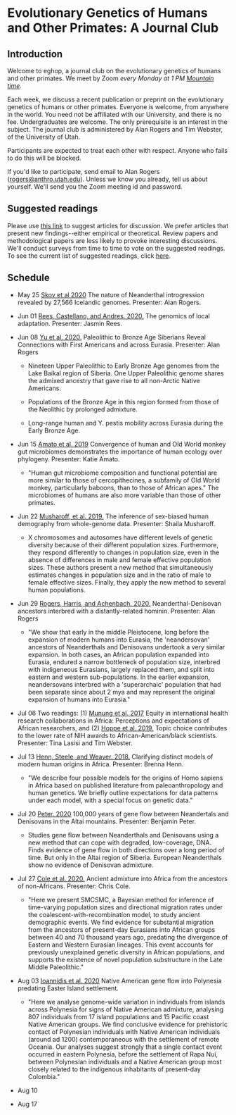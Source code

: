 # Evolutionary Genetics of Humans and Other Primates: A Journal Club

## Introduction

Welcome to eghop, a journal club on the evolutionary genetics of
humans and other primates. We meet by Zoom *every Monday at 1 PM
[Mountain time](https://en.wikipedia.org/wiki/Mountain_Time_Zone)*.

Each week, we discuss a recent publication or preprint on the
evolutionary genetics of humans or other primates. Everyone is
welcome, from anywhere in the world. You need not be affiliated with
our University, and there is no fee. Undergraduates are welcome.  The
only prerequisite is an interest in the subject. The journal club is
administered by Alan Rogers and Tim Webster, of the University of
Utah.

Participants are expected to treat each other with respect. Anyone who
fails to do this will be blocked.

If you'd like to participate, send email to Alan Rogers
([rogers@anthro.utah.edu](mailto:rogers@anthro.utah.edu)). Unless we
know you already, tell us about yourself. We'll send you the Zoom
meeting id and password.

## Suggested readings

Please use [this link][gform] to suggest articles for discussion. We
prefer articles that present new findings--either empirical or
theoretical. Review papers and methodological papers are less likely
to provoke interesting discussions. We'll conduct surveys from time to
time to vote on the suggested readings. To see the current list of
suggested readings, click [here](suggested.html).

## Schedule

* May 25 [Skov et al 2020][skov20:nature] The nature of Neanderthal
  introgression revealed by 27,566 Icelandic genomes. Presenter: Alan
  Rogers. 

* Jun 01 [Rees, Castellano, and Andres. 2020.][rees20:trendsingenetics] The
   genomics of local adaptation. Presenter: Jasmin Rees.

* Jun 08 [Yu et al. 2020.][yu20:cell] Paleolithic to Bronze Age Siberians
   Reveal Connections with First Americans and across
   Eurasia. Presenter: Alan Rogers

    * Nineteen Upper Paleolithic to Early Bronze Age genomes from the
      Lake Baikal region of Siberia. One Upper Paleolithic genome shares
      the admixed ancestry that gave rise to all non-Arctic Native
      Americans.

    * Populations of the Bronze Age in this region formed from those of
      the Neolithic by prolonged admixture.

    * Long-range human and Y. pestis mobility across Eurasia during the
      Early Bronze Age.

* Jun 15 [Amato et al. 2019][amato19:gb] Convergence of human and Old World
   monkey gut microbiomes demonstrates the importance of human ecology
   over phylogeny. Presenter: Katie Amato.

    * "Human gut microbiome composition and functional potential are
      more similar to those of cercopithecines, a subfamily of Old World
      monkey, particularly baboons, than to those of African apes." The
      microbiomes of humans are also more variable than those of other
      primates.

* Jun 22 [Musharoff, et al. 2019.][musharoff19:plosg] The inference of
   sex-biased human demography from whole-genome data. Presenter:
   Shaila Musharoff. 

    * X chromosomes and autosomes have different levels of genetic
      diversity because of their different population
      sizes. Furthermore, they respond differently to changes in
      population size, even in the absence of differences in male and
      female effective population sizes. These authors present a new
      method that simultaneously estimates changes in population size
      and in the ratio of male to female effective sizes. Finally, they
      apply the new method to several human populations.

* Jun 29 [Rogers, Harris, and Achenbach. 2020.][rogers20:sa]
   Neanderthal-Denisovan ancestors interbred with a distantly-related
   hominin. Presenter: Alan Rogers

    * "We show that early in the middle Pleistocene, long before the
    expansion of modern humans into Eurasia, the 'neandersovan'
    ancestors of Neanderthals and Denisovans undertook a very similar
    expansion. In both cases, an African population expanded into
    Eurasia, endured a narrow bottleneck of population size, interbred
    with indigeneous Eurasians, largely replaced them, and split into
    eastern and western sub-populations. In the earlier expansion,
    neandersovans interbred with a 'superarchaic' population that had
    been separate since about 2 mya and may represent the original
    expansion of humans into Eurasia."

* Jul 06 Two readings: (1) [Munung et al. 2017][munung17:plos1] Equity in
  international health research collaborations in Africa: Perceptions
  and expectations of African researchers, and (2)
  [Hoppe et al. 2019.][hoppe19:sa] Topic choice contributes to the
  lower rate of NIH awards to African-American/black
  scientists. Presenter: Tina Lasisi and Tim Webster. 

* Jul 13 [Henn, Steele, and Weaver. 2018.][henn20:cogd] Clarifying
  distinct models of modern human origins in Africa. Presenter:
  Brenna Henn.

    * "We describe four possible models for the origins of Homo sapiens
      in Africa based on published literature from paleoanthropology and
      human genetics. We briefly outline expectations for data patterns
      under each model, with a special focus on genetic data." 

* Jul 20 [Peter. 2020][peter20:biorxiv] 100,000 years of gene flow between
   Neandertals and Denisovans in the Altai mountains. Presenter:
   Benjamin Peter.

    * Studies gene flow between Neanderthals and Denisovans using a new
      method that can cope with degraded, low-coverage, DNA. Finds
      evidence of gene flow in both directions over a long period of
      time. But only in the Altai region of Siberia. European
      Neanderthals show no evidence of Denisovan admixture.

* Jul 27 [Cole et al. 2020.][cole20:biorxiv] Ancient admixture into
  Africa from the ancestors of non-Africans. Presenter: Chris Cole. 

    * "Here we present SMCSMC, a Bayesian method for inference of
      time-varying population sizes and directional migration rates
      under the coalescent-with-recombination model, to study ancient
      demographic events. We find evidence for substantial migration
      from the ancestors of present-day Eurasians into African groups
      between 40 and 70 thousand years ago, predating the divergence of
      Eastern and Western Eurasian lineages. This event accounts for
      previously unexplained genetic diversity in African populations,
      and supports the existence of novel population substructure in the
      Late Middle Paleolithic."

* Aug 03 [Ioannidis et al. 2020][ioannidis20:n] Native American gene flow
  into Polynesia predating Easter Island settlement.

    * "Here we analyse genome-wide variation in individuals from
      islands across Polynesia for signs of Native American admixture,
      analysing 807 individuals from 17 island populations and 15
      Pacific coast Native American groups. We find conclusive evidence
      for prehistoric contact of Polynesian individuals with Native
      American individuals (around ad 1200) contemporaneous with the
      settlement of remote Oceania. Our analyses suggest
      strongly that a single contact event occurred in eastern
      Polynesia, before the settlement of Rapa Nui, between Polynesian
      individuals and a Native American group most closely related to
      the indigenous inhabitants of present-day Colombia." 


* Aug 10

* Aug 17

[skov20:nature]:
https://www.nature.com/articles/s41586-020-2225-9?fbclid=IwAR2KASFusrFuvKtuHmR3gBfFX5NjzMKeJ1azAVNWQY0epnMDY8D5yNRGsMk

[gform]:
https://docs.google.com/forms/d/e/1FAIpQLSeC-CnDFiBVV5Zw_SR-CrBe5zYSijwkM1aiIqKeDjeQX2eRQQ/viewform?usp=sf_link

[yu20:cell]:
https://www.cell.com/cell/fulltext/S0092-8674(20)30502-X?fbclid=IwAR3dddrez6WPCZctlDiIVsfagqAXWuA9rVACmlXDhfSzcZIvox8N66WmOew

[johri20:genetics]:
https://www.genetics.org/content/215/1/173

[rees20:trendsingenetics]:
https://www.cell.com/trends/genetics/fulltext/S0168-9525(20)30070-6

[henn20:cogd]:
https://www.sciencedirect.com/science/article/pii/S0959437X1730182X?via%3Dihub

[musharoff19:plosg]:
https://doi.org/10.1371/journal.pgen.1008293

[peter20:biorxiv]:
https://www.biorxiv.org/content/10.1101/2020.03.13.990523v1

[mafessoni20:biorxiv]:
https://www.biorxiv.org/content/10.1101/2020.03.12.988956v1

[diaz-zabala17:hb]:
https://bioone.org/journals/Human-Biology/volume-89/issue-2/humanbiology.89.2.04/A-Mainly-Circum-Mediterranean-Origin-for-West-Eurasian-and-North/10.13110/humanbiology.89.2.04.full?casa_token=DiP_DEpUGdAAAAAA%3aVlWTGA4StwiOrFuJ7-IHHn73Q6nRxE2yHxwM8FlsvVCwdZLIzKGOjI4C53CXYFnJ8PM84j8

[rogers20:sa]:
https://advances.sciencemag.org/content/6/8/eaay5483

[cole20:biorxiv]:
https://www.biorxiv.org/content/10.1101/2020.06.01.127555v1

[benntorres19:ypa]:
https://onlinelibrary.wiley.com/doi/full/10.1002/ajpa.23979

[gogarten19:mer]:
https://onlinelibrary.wiley.com/doi/full/10.1111/1755-0998.13101

[amato19:gb]:
https://genomebiology.biomedcentral.com/articles/10.1186/s13059-019-1807-z

[munung17:plos1]:
https://journals.plos.org/plosone/article?id=10.1371/journal.pone.0186237

[hoppe19:sa]:
https://advances.sciencemag.org/content/5/10/eaaw7238.abstract

[ioannidis20:n]:
https://www.nature.com/articles/s41586-020-2487-2

